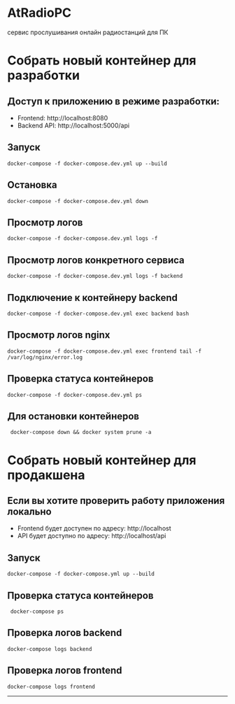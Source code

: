 
# AtRadioPC  

сервис прослушивания онлайн радиостанций для ПК  
  

# Собрать новый контейнер для разработки  
  
  
## Доступ к приложению в режиме разработки:  
  
- Frontend: http://localhost:8080  
- Backend API: http://localhost:5000/api  

  
## Запуск  

```
docker-compose -f docker-compose.dev.yml up --build  
```

  
## Остановка  

```
docker-compose -f docker-compose.dev.yml down  
```

  
## Просмотр логов  

```
docker-compose -f docker-compose.dev.yml logs -f  
```

  
## Просмотр логов конкретного сервиса  

```
docker-compose -f docker-compose.dev.yml logs -f backend  
```

  
## Подключение к контейнеру backend  

```
docker-compose -f docker-compose.dev.yml exec backend bash 
```
 
  
## Просмотр логов nginx  

```
docker-compose -f docker-compose.dev.yml exec frontend tail -f /var/log/nginx/error.log  
```

  
## Проверка статуса контейнеров  

```
docker-compose -f docker-compose.dev.yml ps
```


## Для остановки контейнеров 

```  
 docker-compose down && docker system prune -a  
```  


  
# Собрать новый контейнер для продакшена  


## Если вы хотите проверить работу приложения локально  
  
- Frontend будет доступен по адресу: http://localhost  
- API будет доступно по адресу: http://localhost/api 

## Запуск  

```  
docker-compose -f docker-compose.yml up --build  
```  
  


## Проверка статуса контейнеров 
```  
 docker-compose ps   
```  


## Проверка логов backend 

```
docker-compose logs backend 
```


## Проверка логов frontend  

```
docker-compose logs frontend  
```



 

  
----  
  
